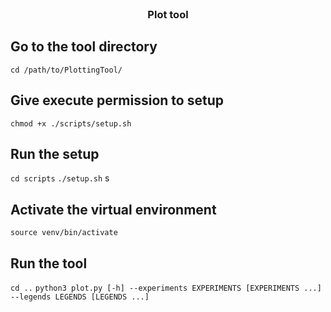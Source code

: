 <br />
<p align="center">
  <h3 align="center">Plot tool</h3>
</p>

## Go to the tool directory
```cd /path/to/PlottingTool/```

## Give execute permission to setup

```chmod +x ./scripts/setup.sh```

## Run the setup

```cd scripts```
```./setup.sh```
s
## Activate the virtual environment

```source venv/bin/activate```

## Run the tool

```cd ..```
```python3 plot.py [-h] --experiments EXPERIMENTS [EXPERIMENTS ...] --legends LEGENDS [LEGENDS ...]```